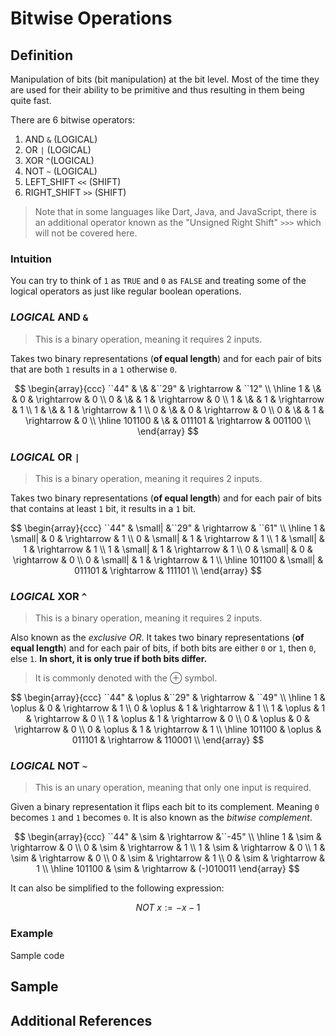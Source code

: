 # Bitwise Operations

## Definition

Manipulation of bits (bit manipulation) at the bit level. Most of the time they are used for their ability to be primitive and thus resulting in them being quite fast.

There are 6 bitwise operators:

1. AND `&` (LOGICAL)
2. OR `|` (LOGICAL)
3. XOR `^`(LOGICAL)
4. NOT `~` (LOGICAL)
5. LEFT_SHIFT `<<` (SHIFT)
6. RIGHT_SHIFT `>>` (SHIFT)

> Note that in some languages like Dart, Java, and JavaScript, there is an additional operator known as the "Unsigned Right Shift" `>>>` which will not be covered here.

### Intuition

You can try to think of `1` as `TRUE` and `0` as `FALSE` and treating some of the logical operators as just like regular boolean operations.

### *LOGICAL* AND `&`

> This is a binary operation, meaning it requires 2 inputs.

Takes two binary representations (**of equal length**) and for each pair of bits that are both `1` results in a `1` otherwise `0`.

$$
\begin{array}{ccc}
``44" & \& &``29" & \rightarrow & ``12" \\ \hline
1 & \& & 0 & \rightarrow & 0 \\
0 & \& & 1 & \rightarrow & 0 \\
1 & \& & 1 & \rightarrow & 1 \\
1 & \& & 1 & \rightarrow & 1 \\
0 & \& & 0 & \rightarrow & 0 \\
0 & \& & 1 & \rightarrow & 0 \\ \hline
101100 & \& & 011101 & \rightarrow & 001100 \\
\end{array}
$$

### *LOGICAL* OR `|`

> This is a binary operation, meaning it requires 2 inputs.

Takes two binary representations (**of equal length**) and for each pair of bits that contains at least `1` bit, it results in a `1` bit.

$$
\begin{array}{ccc}
``44" & \small| &``29" & \rightarrow & ``61" \\ \hline
1 & \small| & 0 & \rightarrow & 1 \\
0 & \small| & 1 & \rightarrow & 1 \\
1 & \small| & 1 & \rightarrow & 1 \\
1 & \small| & 1 & \rightarrow & 1 \\
0 & \small| & 0 & \rightarrow & 0 \\
0 & \small| & 1 & \rightarrow & 1 \\ \hline
101100 & \small| & 011101 & \rightarrow & 111101 \\
\end{array}
$$

### *LOGICAL* XOR `^`

> This is a binary operation, meaning it requires 2 inputs.

Also known as the *exclusive OR*. It takes two binary representations (**of equal length**) and for each pair of bits, if both bits are either `0` or `1`, then `0`, else `1`. **In short, it is only true if both bits differ.**

> It is commonly denoted with the $\oplus$ symbol.

$$
\begin{array}{ccc}
``44" & \oplus &``29" & \rightarrow & ``49" \\ \hline
1 & \oplus & 0 & \rightarrow & 1 \\
0 & \oplus & 1 & \rightarrow & 1 \\
1 & \oplus & 1 & \rightarrow & 0 \\
1 & \oplus & 1 & \rightarrow & 0 \\
0 & \oplus & 0 & \rightarrow & 0 \\
0 & \oplus & 1 & \rightarrow & 1 \\ \hline
101100 & \oplus & 011101 & \rightarrow & 110001 \\
\end{array}
$$

### *LOGICAL* NOT `~`

> This is an unary operation, meaning that only one input is required.

Given a binary representation it flips each bit to its complement. Meaning `0` becomes `1` and `1` becomes `0`. It is also known as the *bitwise complement*.

$$
\begin{array}{ccc}
``44" & \sim & \rightarrow &``-45" \\ \hline
1 & \sim & \rightarrow & 0 \\
0 & \sim & \rightarrow & 1 \\
1 & \sim & \rightarrow & 0 \\
1 & \sim & \rightarrow & 0 \\
0 & \sim & \rightarrow & 1 \\
0 & \sim & \rightarrow & 1 \\ \hline
101100 & \sim & \rightarrow & (-)010011
\end{array}
$$

It can also be simplified to the following expression:

$$
NOT\ x:=-x-1
$$

### Example

Sample code

## Sample


## Additional References
